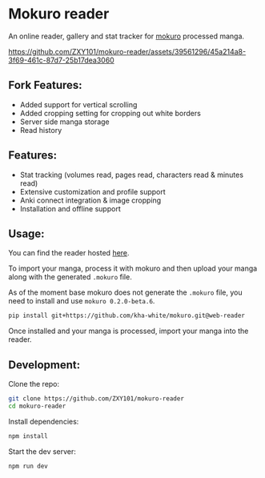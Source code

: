 # Mokuro reader 

An online reader, gallery and stat tracker for [mokuro](https://github.com/kha-white/mokuro) processed manga.

https://github.com/ZXY101/mokuro-reader/assets/39561296/45a214a8-3f69-461c-87d7-25b17dea3060

## Fork Features:
- Added support for vertical scrolling
- Added cropping setting for cropping out white borders
- Server side manga storage
- Read history

## Features:
- Stat tracking (volumes read, pages read, characters read & minutes read)
- Extensive customization and profile support
- Anki connect integration & image cropping
- Installation and offline support

## Usage:
You can find the reader hosted [here](https://reader.mokuro.app/).

To import your manga, process it with mokuro and then upload your manga along with the generated `.mokuro` file.

As of the moment base mokuro does not generate the `.mokuro` file, you need to install and use `mokuro 0.2.0-beta.6`.

```bash
pip install git+https://github.com/kha-white/mokuro.git@web-reader
```

Once installed and your manga is processed, import your manga into the reader.

## Development:

Clone the repo:
```bash
git clone https://github.com/ZXY101/mokuro-reader
cd mokuro-reader
```

Install dependencies:
```bash
npm install
```

Start the dev server:
```bash
npm run dev
```
